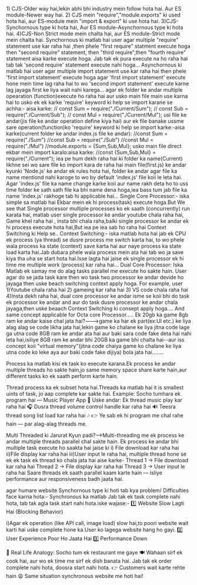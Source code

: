 
<!--Difference Between CJS Module & ES Module(MJS)--!>
1) CJS-Older way hai,lekin abhi bhi industry mein follow hota hai. Aur ES module-Newer way hai.
2) CJS mein "require","module.exports" ki used hota hai, aur ES-module mein "import & export" ki use hota hai.
3)CJS- Synchornous type ki hota hai, Aur ES module-Asynchornous type ki hota hai.
4)CJS-Non Strict mode mein chalta hai, aur ES module-Strict mode mein chalta hai.



Synchornous ki matlab hai user agar multiple "require" statement use kar raha hai ,then phele "first require" statment execute hoga then "second require" statement, then "third require",then "fourth require" statement aisa karke execute hoga. Jab tak ek pura execute na ho raha hai tab tak 'second require' statement execute nahi hoga...


Asynchornous ki matlab hai user agar multiple import statement use kar raha hai then phele 'first import statement' execute hoga agar 'first import statement' execute hone mein time lag raha hai to wo 'second import statement' execute karne lag jayaga first ke liya wait nahi karega...

agar ek folder ke andar multiple opearation (function)execute ho raha hai aur usko main file main use karna hai to usko ek ek karke 'require' keyword ki help se import karane se achha:- aisa karke:
// const Sum = require("./Current/Sum");
// const Sub = require("./Current/Sub");
// const Mul = require("./Current/Mul");

usi file ke andar(jis file ke andar operation define kiya hai) aur ek file banake ussme sare operation(function)ko 'require' keyword ki help se import karke:-aisa karke(current folder ke andar index.js file ke andar):
//const Sum = require("./Sum")
//const Sub = require("./Sub")
//const Mul = require("./Mul")
//module.exports = {Sum,Sub,Mul};

usko main file direct ekbar mein import karalo:aisa karke:
//const {Sum,Sub,Mul} = require("./Current");


iea pe hum dekh raha hai ki folder ka name(Current) likhne sei wo sare file ko import kara de raha hai main file(first.js) ke andar kyunki 'Node.js' ke andar ek rules hota hai, folder ke andar agar file ka name mentiond nahi karoge to wo by default 'index.js' file koii le leta hai. Agar 'index.js' file ka name change karke koii aur name rakh deta ho to uss time folder ke sath sath file ka bhi name dena hoga,iea bass tum jab file ka name 'index.js' rakhoge tab hi applicable hai...


Single Core Processor:- iska simple sa matlab hai Ekbar mein ek hi process(task) execute hoga.But We see that Single processor multiple processes ko ek saath (concurrently) run karata hai, matlab user single processor ke andar youtube chala raha hai, Game khel raha hai , insta bhi chala raha,balki single processor ke andar ek hi process execute hota hai,But iea pe iea sab ho raha hai Context Switching ki Help se..


Context Switching:- iska matlab hota hai jab ek CPU ek process (ya thread) se dusre process me switch karta hai, to wo phele wala process ka state (context) save karta hai aur naye process ka state load karta hai.Jab dubara phele wala process mein ata hai tab wo ja save kiya tha uha se start hota hai.Isse lagta hai jaise ek single processor ek hi time me multiple work (process) kar raha hai...



Dual Core Processor: Iska Matlab ek samay me do alag tasks parallel me execute ho sakte hain. User agar do se jada task kare then wo task two processor ke andar devide ho jayaga then uske beach switching context apply hoga. For example, user 1)Youtube chala raha hai 2) gameing kar raha hai 3) VS code chala raha hai 4)Insta dekh raha hai, dual core processor ke andar isme se koii bhi do task ek processor ke andar and aur do task dusre processor ke andar chala jayaga,then uske beaach Context Switching ki consept apply hoga.... And same concept applicable for Octa core Processor.....



Ek 20gb ka game 8gb ram ke andar kaise chal jata hai?--->game ka har ek part(ex:UI etc.) ke liya alag alag se code likha jata hai,lekin game ko chalane ke liya jitna code lage ga utna code 8GB ram ke andar ata hai aur baki sara code fake deta hai nahi leta hai,isiliye 8GB ram ke andar bhi 20GB ka game bhi chalta hai--aur iss concept koii "virtual memory"(jitna code chaiya game ko chalane ke liya utna code ko leke aya aur baki code fake dijiya) bola jata hai........



Process ka matlab kisi ek task ko execute karana.Ek process ke andar multiple threads ho sakte hain,jo same memory space share karte hain,aur different tasks ko ek saath perform karte hain. 

Thread process ka ek subset hota hai.Threads ka matlab hai it is smallest uints of task, jo aap complete kar sakte hai.
Example:
Socho tumhara ek program hai — Music Player App 🎵
Uske andar:
Ek thread music play kar raha hai 🎧
Dusra thread volume control handle kar raha hai 🔊
Teesra thread song list load kar raha hai 🎶
👉 Ye sab ek hi program me chal rahe hain — par alag-alag threads me.



Multi Threaded ki Jarurat Kyun padi?-->Multi-threading me ek process ke andar multiple threads parallel chal sakte hain. Ek process ke andar bhi multiple task execute ho saakta hai jaise ki i) File download kar raha hai ii)File display kar raha hai iii)User input le raha hai, multiple thread hone se ek ek task ek thread ko chala jata hai aise karke-
                Thread 1 → File download kar raha hai
                Thread 2 → File display kar raha hai
                Thread 3 → User input le raha hai
Saare threads ek saath parallel kaam karte hain — isliye performance aur responsiveness badh jaata hai.



agar humare website Synchornous type ki hoti tab kya problem/ Difficulties face karna hota:-
Synchronous ka matlab Jab tak ek task complete nahi hota, tab tak agla task start nahi hota.iske wajase:-
1️⃣ Website Slow Lagti Hai (Blocking Behavior)

i)Agar ek operation (like API call, image load) slow hai,to poori website wait karti hai uske complete hone ka.User ko lagega website hang ho gayi.
2️⃣ User Experience Poor Ho Jaata Hai
3️⃣ Performance Down

🧩 Real Life Analogy:
Socho tum ek restaurant me gaye 🍽️
Wahaan sirf ek cook hai, aur wo ek time me sirf ek dish banata hai.
Jab tak ek order complete nahi hota, doosra start nahi hota.
👉 Customers wait karte rehte hain 😩
Same situation synchronous website me hoti hai!
